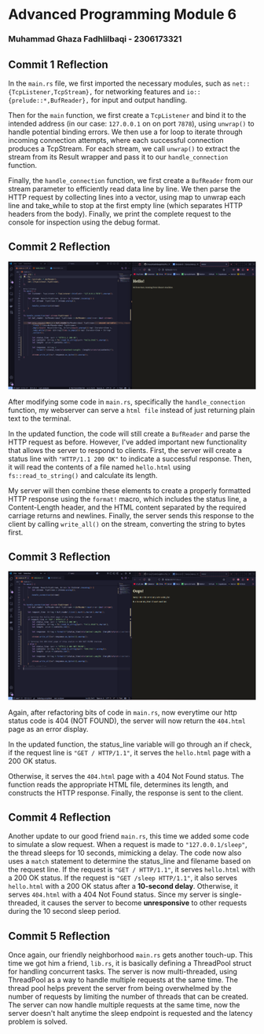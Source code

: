 # Advanced Programming Module 6
### Muhammad Ghaza Fadhlilbaqi - 2306173321
## Commit 1 Reflection
In the `main.rs` file, we first imported the necessary modules, such as `net::{TcpListener,TcpStream},` for networking features and `io::{prelude::*,BufReader},` for input and output handling.

Then for the `main` function, we first create a `TcpListener` and bind it to the intended address (in our case: `127.0.0.1` on on port `7878`), using `unwrap()` to handle potential binding errors. 
We then use a for loop to iterate through incoming connection attempts, where each successful connection produces a TcpStream. For each stream, we call `unwrap()` to extract the stream from its Result wrapper and pass it to our `handle_connection` function.

Finally, the `handle_connection` function, we first create a `BufReader` from our stream parameter to efficiently read data line by line. We then parse the HTTP request by collecting lines into a vector, using map to unwrap each line and take_while to stop at the first empty line (which separates HTTP headers from the body). Finally, we print the complete request to the console for inspection using the debug format.

## Commit 2 Reflection
![](assets/images/commit2.png)

After modifying some code in `main.rs`, specifically the `handle_connection` function, my webserver can serve a `html file` instead of just returning plain text to the terminal.

In the updated function, the code will still create a `BufReader` and parse the HTTP request as before. However, I've added important new functionality that allows the server to respond to clients. First, the server will create a status line with `"HTTP/1.1 200 OK"` to indicate a successful response. Then, it will read the contents of a file named `hello.html` using `fs::read_to_string()` and calculate its length.

My server will then combine these elements to create a properly formatted HTTP response using the `format!` macro, which includes the status line, a Content-Length header, and the HTML content separated by the required carriage returns and newlines. Finally, the server sends this response to the client by calling `write_all()` on the stream, converting the string to bytes first.

## Commit 3 Reflection
![](assets/images/commit3.png)

Again, after refactoring bits of code in `main.rs`, now everytime our http status code is 404 (NOT FOUND), the server will now return the `404.html` page as an error display.

In the updated function, the status_line variable will go through an if check, if the request line is `"GET / HTTP/1.1"`, it serves the `hello.html` page with a 200 OK status. 

Otherwise, it serves the `404.html` page with a 404 Not Found status. The function reads the appropriate HTML file, determines its length, and constructs the HTTP response. Finally, the response is sent to the client.

## Commit 4 Reflection
Another update to our good friend `main.rs`, this time we added some code to simulate a slow request.
When a request is made to `"127.0.0.1/sleep"`, the thread sleeps for 10 seconds, mimicking a delay. The code now also uses a `match` statement to determine the status_line and filename based on the request line. 
If the request is `"GET / HTTP/1.1"`, it serves `hello.html` with a 200 OK status. 
If the request is `"GET /sleep HTTP/1.1"`, it also serves `hello.html` with a 200 OK status after a **10-second delay**. 
Otherwise, it serves `404.html` with a 404 Not Found status. 
Since my server is single-threaded, it causes the server to become **unresponsive** to other requests during the 10 second sleep period.

## Commit 5 Reflection
Once again, our friendly neighborhood `main.rs` gets another touch-up. This time we got him a friend, `lib.rs`, it is basically defining a ThreadPool struct for handling concurrent tasks.
The server is now multi-threaded, using ThreadPool as a way to handle multiple requests at the same time. The thread pool helps prevent the server from being overwhelmed by the number of requests by limiting the number of threads that can be created. The server can now handle multiple requests at the same time, now the server doesn't halt anytime the sleep endpoint is requested and the latency problem is solved. 